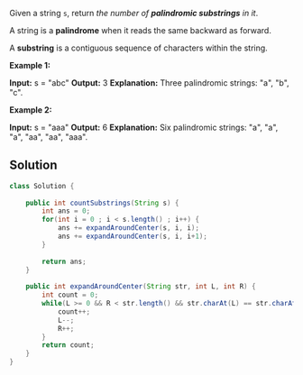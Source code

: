 Given a string `s`, return _the number of **palindromic substrings** in it_.

A string is a **palindrome** when it reads the same backward as forward.

A **substring** is a contiguous sequence of characters within the string.

**Example 1:**

**Input:** s = "abc"
**Output:** 3
**Explanation:** Three palindromic strings: "a", "b", "c".

**Example 2:**

**Input:** s = "aaa"
**Output:** 6
**Explanation:** Six palindromic strings: "a", "a", "a", "aa", "aa", "aaa".

## Solution

```java
class Solution {
    
    public int countSubstrings(String s) {
        int ans = 0;
        for(int i = 0 ; i < s.length() ; i++) {
            ans += expandAroundCenter(s, i, i);
            ans += expandAroundCenter(s, i, i+1);
        }
        
        return ans;
    }
    
    public int expandAroundCenter(String str, int L, int R) {
        int count = 0;
        while(L >= 0 && R < str.length() && str.charAt(L) == str.charAt(R)) {
            count++;
            L--;
            R++;
        }
        return count;
    }
}
```